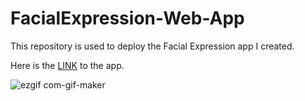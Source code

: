 # FacialExpression-Web-App

This repository is used to deploy the Facial Expression app I created.


Here is the [LINK](https://facial-exp-streamlit-webapp.herokuapp.com/) to the app.


![ezgif com-gif-maker](https://user-images.githubusercontent.com/61278877/110638487-be594900-8202-11eb-89af-b748d4bc62a4.gif)

